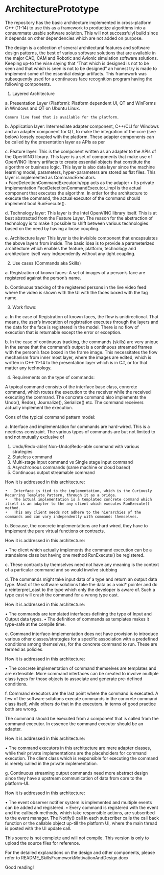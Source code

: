 # ArchitecturePrototype


The repository has the basic architecture implemented in cross-platform C++ (11-14) to use this as a framework to productize algorithms into a consummate usable software solution. This will not successfulyl build since it depends on other dependencies which are not added on purpose.

The design is a collection of several architectural features and software design patterns, the best of various software solutions that are available in the major CAD, CAM and Robotic and Avionic simulation software solutions. Keeping up-to the wise saying that “That which is designed is not to be seen and that which is seen is not to be designed” an honest try is made to implement some of the essential design artifacts.
This framework was subsequently used for a continuous face recognition program having the following components.

1.	Layered Architecture
		
  a.	Presentation Layer (Platform): Platform dependent UI, QT and WinForms in Windows and QT on Ubuntu Linux.
  
    Camera live feed that is available for the platform.
    
  b.	Application layer: Intermediate adapter component, C++/CLI for Windows and an adapter component for QT, to make the integration of the core (see below) loosely coupled     with the platform. These adapter components can be called by the presentation layer as APIs as per 
  
  c.	Feature layer: This is the component written as an adapter to the APIs of the OpenVINO library. This layer is a set of components that make use of OpenVINO library artifacts to create essential objects that constitute the algorithm or business logic. This layer is also data layer since the machine learning model, parameters, hyper-parameters are stored as flat files. This layer is implemented as CommandExecutors.  
  •	FaceDetectionCommandExecutor.h/cpp acts as the adapter
  •	Its private implementation FaceDetectionCommandExecutor_impl is the actual component that executes the algorithm. In order for the architecture to execute the command, the actual executor of the command should implement bool RunExecute(). 
  
  d.	Technology layer: This layer is the Intel OpenVINO library itself. This is at best abstracted from the Feature Layer. The reason for the abstraction of technology is to make it possible to shift between various technologies based on the need by having a loose coupling.
  
  e.	Architecture layer This layer is the invisible component that encapsulates the above layers from inside. The basic idea is to provide a parameterized architecture which enables the feature, platform, technology and architecture itself vary independently without any tight coupling.

2.	Use cases (Commands aka Skills)

  a.	Registration of known faces: A set of images of a person’s face are registered against the person’s name. 
  
  b.	Continuous tracking of the registered persons in the live video feed where the video is shown with the UI with the faces boxed with the tag name.
  
3.	Work flows:

  a.	In the case of Registration of known faces, the flow is unidirectional. That means, the user’s invocation of registration executes through the layers and the data for the face is registered in the model. There is no flow of execution that is returnable except the error or exception.
  
  b.	In the case of continuous tracking, the commands (skills) are very unique in the sense that the command’s output is a continuous streamed frames with the person’s face boxed in the frame image. This necessitates the flow mechanism from inner most layer, where the images are edited, which is written in C++ 11-14 to the presentation layer which is in C#, or for that matter any technology.

4.	Requirements on the type of commands:

A typical command consists of the interface base class, concrete command, which routes the execution to the receiver while the received executing the command. The concrete command also implements the Undo(), Redo(), Journalize(), Serialize() etc. The command receivers actually implement the execution. 

Cons of the typical command pattern model: 

a.	Interface and implementation for commands are hard-wired. This is a needless constraint. The various types of commands are but not limited to and not mutually exclusive of

  1.	Undo/Redo-able/ Non-Undo/Redo-able command with various strategies
  2.	Stateless command 
  3.	Multi-stage input command vs Single stage input command
  4.	Asynchronous commands (same machine or cloud based)
  5.	Continuous output streamable command

  How it is addressed in this architecture:
  
    •	Interface is tied to the implementation, which is the Curiously Recurring Template Pattern, through it as a bridge.
    •	The actual implementation is a templated concrete command which itself is an adapter to the any client which executes RunExecute() method.
    •	This any client needs not adhere to the hierarchies of the commands and can vary independently with commands themselves.

b.	Because, the concrete implementations are hard wired, they have to implement the pure virtual functions or contracts.

  How it is addressed in this architecture:

  •	The client which actually implements the command execution can be a standalone class but having one method RunExecute() be registered.
  
c.	These contracts by themselves need not have any meaning is the context of a particular command and so would involve stubbing

d.	The commands might take input data of a type and return an output data type. Most of the software solutions take the data as a void* pointer and do a reinterpret_cast to the type which only the developer is aware of. Such a type cast will crash the command for a wrong type cast.

How it is addressed in this architecture:

  •	The commands are templated interfaces defining the type of Input and Output data types. 
  •	The definition of commands as templates makes it type-safe at the compile time. 

e.	Command interface-implementation does not have provision to introduce various other classes/strategies for a specific association with a predefined conditions among themselves, for the concrete command to run. These are termed as policies. 

  How it is addressed in this architecture:

  •	The concrete implementation of command themselves are templates and are extensible. More command interfaces can be created to involve multiple class types for those objects to associate and generate pre-defined conditions.

f.	Command executors are the last point where the command is executed. A few of the software solutions execute commands in the concrete command class itself, while others do that in the executors. In terms of good practice both are wrong. 

The command should be executed from a component that is called from the command executor. In essence the command executor should be an adapter. 

  How it is addressed in this architecture:

  •	The command executors in this architecture are mere adapter classes, while their private implementations are the placeholders for command execution. The client class which is responsible for executing the command is merely called in the private implementation.

g.	Continuous streaming output commands need more abstract design since they have a upstream communication of data from core to the platform-UI.

  How it is addressed in this architecture:

  •	The event observer notifier system is implemented and multiple events can be added and registered. 
  •	Every command is registered with the event and the callback methods, which take responsible actions, are subscribed to the event manager. The Notify() call in each subscriber calls the call back function or the callable object up-till the platform UI, where the main thread is posted with the UI update call.



This source is not complete and will not compile. This version is only to upload the source files for reference. 

For the detailed explanations on the design and other components, please refer to README_SkillsFrameworkMotivationAndDesign.docx

Good reading!
